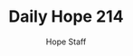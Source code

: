 ---
image: /assets/img/daily-hope-default-artwork.png
title: Daily Hope 214
number: 214
categories:
  - Daily Hope
author: Hope Staff
notes: Daily Hope 214
embed: >-
  <iframe style="border-radius:12px" src="https://open.spotify.com/embed/episode/2YAJl0ykmqLzroCMH5kN8W?utm_source=generator" width="100%" height="152" frameBorder="0" allowfullscreen="" allow="autoplay; clipboard-write; encrypted-media; fullscreen; picture-in-picture" loading="lazy"></iframe>
---